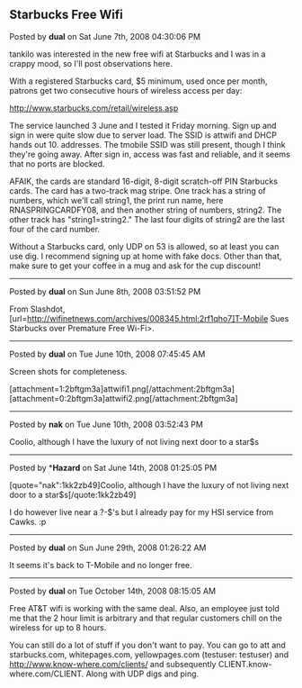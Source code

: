 ## Starbucks Free Wifi
Posted by **dual** on Sat June 7th, 2008 04:30:06 PM

tankilo was interested in the new free wifi at Starbucks and I was in a crappy mood, so I'll post observations here.

With a registered Starbucks card, $5 minimum, used once per month, patrons get two consecutive hours of wireless access per day:

<!-- m --><a class="postlink" href="http://www.starbucks.com/retail/wireless.asp">http://www.starbucks.com/retail/wireless.asp</a><!-- m -->

The service launched 3 June and I tested it Friday morning. Sign up and sign in were quite slow due to server load. The SSID is attwifi and DHCP hands out 10. addresses. The tmobile SSID was still present, though I think they're going away. After sign in, access was fast and reliable, and it seems that no ports are blocked.

AFAIK, the cards are standard 16-digit, 8-digit scratch-off PIN Starbucks cards. The card has a two-track mag stripe. One track has a string of numbers, which we'll call string1, the print run name, here RNASPRINGCARDFY08, and then another string of numbers, string2. The other track has "string1=string2." The last four digits of string2 are the last four of the card number.

Without a Starbucks card, only UDP on 53 is allowed, so at least you can use dig. I recommend signing up at home with fake docs. Other than that, make sure to get your coffee in a mug and ask for the cup discount!

--------------------------------------------------------------------------------

Posted by **dual** on Sun June 8th, 2008 03:51:52 PM

From Slashdot, [url=http://wifinetnews.com/archives/008345.html:2rf1qho7]T-Mobile Sues Starbucks over Premature Free Wi-Fi>.

--------------------------------------------------------------------------------

Posted by **dual** on Tue June 10th, 2008 07:45:45 AM

Screen shots for completeness.

[attachment=1:2bftgm3a]<!-- ia1 -->attwifi1.png<!-- ia1 -->[/attachment:2bftgm3a]
[attachment=0:2bftgm3a]<!-- ia0 -->attwifi2.png<!-- ia0 -->[/attachment:2bftgm3a]

--------------------------------------------------------------------------------

Posted by **nak** on Tue June 10th, 2008 03:52:43 PM

Coolio, although I have the luxury of not living next door to a star$s

--------------------------------------------------------------------------------

Posted by ***Hazard** on Sat June 14th, 2008 01:25:05 PM

[quote="nak":1kk2zb49]Coolio, although I have the luxury of not living next door to a star$s[/quote:1kk2zb49]

I do however live near a ?-$'s but I already pay for my HSI service from Cawks. :p

--------------------------------------------------------------------------------

Posted by **dual** on Sun June 29th, 2008 01:26:22 AM

It seems it's back to T-Mobile and no longer free.

--------------------------------------------------------------------------------

Posted by **dual** on Tue October 14th, 2008 08:15:05 AM

Free AT&amp;T wifi is working with the same deal. Also, an employee just told me that the 2 hour limit is arbitrary and that regular customers chill on the wireless for up to 8 hours.

You can still do a lot of stuff if you don't want to pay. You can go to att and starbucks.com, whitepages.com, yellowpages.com (testuser: testuser) and <!-- m --><a class="postlink" href="http://www.know-where.com/clients/">http://www.know-where.com/clients/</a><!-- m --> and subsequently CLIENT.know-where.com/CLIENT. Along with UDP digs and ping.
